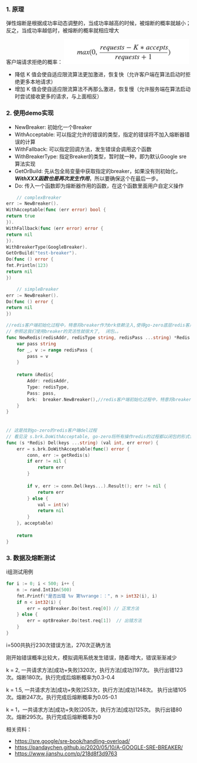 ### 1. 原理

弹性熔断是根据成功率动态调整的，当成功率越高的时候，被熔断的概率就越小；反之，当成功率越低时，被熔断的概率就相应增大

客户端请求拒绝的概率：
![img.png](img/img.png)

- 降低 K 值会使自适应限流算法更加激进，恢复快（允许客户端在算法启动时拒绝更多本地请求）
- 增加 K 值会使自适应限流算法不再那么激进，恢复慢（允许服务端在算法启动时尝试接收更多的请求，与上面相反）

### 2. 使用demo实现

- NewBreaker: 初始化一个Breaker
- WithAcceptable: 可以指定允许的错误的类型，指定的错误将不加入熔断器错误的计算
- WithFallback: 可以指定回调方法，发生错误会调用这个函数
- WithBreakerType: 指定Breaker的类型，暂时就一种，即为默认Google sre算法实现
- GetOrBuild: 先从包全局变量中获取指定的breaker，如果没有则初始化，***WithXXX函数也是再次发生作用***，所以要确保这个在最后一步。
- Do: 传入一个函数即为熔断器作用的函数，在这个函数里面用户自定义操作

```go
    // complexBreaker
err := NewBreaker().
WithAcceptable(func (err error) bool {
return true
}).
WithFallback(func (err error) error {
return nil
}).
WithBreakerType(GoogleBreaker).
GetOrBuild("test-breaker").
Do(func () error {
fmt.Println(123)
return nil
})
```

```go
    // simpleBreaker
err := NewBreaker().
Do(func () error {
return nil
})
```

```go
//redis客户端初始化过程中，特意将breaker作为brk依赖注入,使得go-zero底层redis客户端组件自带熔断保护措施
// 参照这我们使用breaker的灵活性就很大了,  闭包。。
func NewRedis(redisAddr, redisType string, redisPass ...string) *Redis {
    var pass string
    for _, v := range redisPass {
        pass = v
    }

    return &Redis{
        Addr: redisAddr,
        Type: redisType,
        Pass: pass,
        brk:  breaker.NewBreaker(),//redis客户端初始化过程中，特意将breaker作为brk依赖注入
    }
}


// 这是找到go-zero的redis客户端del过程
// 看见没 s.brk.DoWithAcceptable, go-zero将所有操作redis的过程都以闭包的形式包入breker中
func (s *Redis) Del(keys ...string) (val int, err error) {
    err = s.brk.DoWithAcceptable(func() error {
        conn, err := getRedis(s)
        if err != nil {
            return err
        }

        if v, err := conn.Del(keys...).Result(); err != nil {
            return err
        } else {
            val = int(v)
            return nil
        }
    }, acceptable)

    return
}

```
### 3. 数据及熔断测试

i组测试用例
```go
for i := 0; i < 500; i++ {
    n := rand.Int31n(500)
    fmt.Printf("是否出错 %v 第%vrange：：", n > int32(i), i)
    if n < int32(i) {
        err = optBreaker.Do(test.req[0]) // 正常方法
    } else {
        err = optBreaker.Do(test.req[1])  // 出错方法
    }
}
```
i=500共执行230次错误方法，270次正确方法

刚开始错误概率比较大，模拟调用系统发生错误，随着i增大，错误渐渐减少

k = 2,
一共请求方法[成功+失败]320次，执行方法[成功]197次。
执行出错123次。熔断180次。执行完成后熔断概率为0.3-0.4

k = 1.5,
一共请求方法[成功+失败]253次，执行方法[成功]148次。
执行出错105次。熔断247次。执行完成后熔断概率为0.05-0.1

k = 1，一共请求方法[成功+失败]205次，执行方法[成功]125次。
执行出错80次。熔断295次。执行完成后熔断概率为0


相关资料：
- https://sre.google/sre-book/handling-overload/
- https://pandaychen.github.io/2020/05/10/A-GOOGLE-SRE-BREAKER/
- https://www.jianshu.com/p/218d8f3d9763
